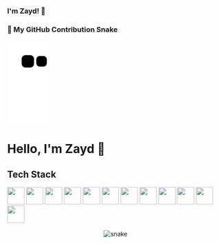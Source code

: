 ### I'm Zayd! 🦾  

### 🐍 My GitHub Contribution Snake
![GitHub Snake](https://raw.githubusercontent.com/zayd100/zayd100/output/github-contribution-grid-snake.svg)
# Hello, I'm Zayd 👋



## Tech Stack
<img src="https://cdn.jsdelivr.net/gh/devicons/devicon/icons/html5/html5-original.svg" width="40" height="40" />
<img src="https://cdn.jsdelivr.net/gh/devicons/devicon/icons/css3/css3-original.svg" width="40" height="40" />
<img src="https://cdn.jsdelivr.net/gh/devicons/devicon/icons/javascript/javascript-original.svg" width="40" height="40" />
<img src="https://cdn.jsdelivr.net/gh/devicons/devicon/icons/react/react-original.svg" width="40" height="40" />
<img src="https://cdn.jsdelivr.net/gh/devicons/devicon/icons/nodejs/nodejs-original.svg" width="40" height="40" />
<img src="https://cdn.jsdelivr.net/gh/devicons/devicon/icons/cplusplus/cplusplus-original.svg" width="40" height="40" />
<img src="https://cdn.jsdelivr.net/gh/devicons/devicon/icons/python/python-original.svg" width="40" height="40" />
<img src="https://cdn.jsdelivr.net/gh/devicons/devicon/icons/mongodb/mongodb-original.svg" width="40" height="40" />
<img src="https://cdn.jsdelivr.net/gh/devicons/devicon/icons/solidity/solidity-original.svg" width="40" height="40" />
<img src="https://cdn.jsdelivr.net/gh/devicons/devicon/icons/web3js/web3js-original.svg" width="40" height="40" />
<img src="https://cdn.jsdelivr.net/gh/devicons/devicon/icons/ethereum/ethereum-original.svg" width="40" height="40" />
<img src="https://cdn.jsdelivr.net/gh/devicons/devicon@latest/icons/hardhat/hardhat-original.svg" width="40" height="40" />
<p align="center">
  <img src="https://github.com/zayd100/zayd100/blob/main/dist/github-contribution-grid-snake.svg" alt="snake">
</p>



